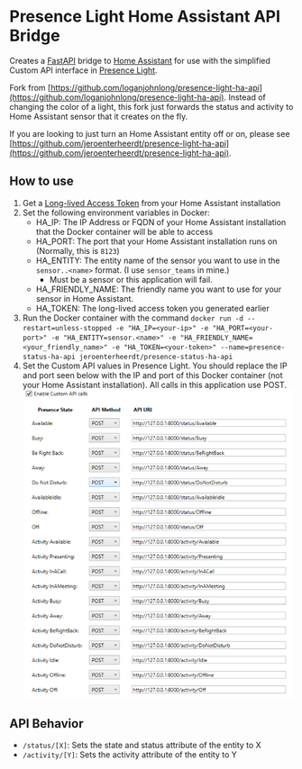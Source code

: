 # Presence Light Home Assistant API Bridge

Creates a [FastAPI](https://github.com/tiangolo/fastapi) bridge to [Home Assistant](https://www.home-assistant.io/) for use with the simplified Custom API interface in [Presence Light](https://github.com/isaacrlevin/PresenceLight).

Fork from [https://github.com/loganjohnlong/presence-light-ha-api](https://github.com/loganjohnlong/presence-light-ha-api). Instead of changing the color of a light, this fork just forwards the status and activity to Home Assistant sensor that it creates on the fly.

If you are looking to just turn an Home Assistant entity off or on, please see [https://github.com/jeroenterheerdt/presence-light-ha-api](https://github.com/jeroenterheerdt/presence-light-ha-api).

## How to use

1. Get a [Long-lived Access Token](https://www.atomicha.com/home-assistant-how-to-generate-long-lived-access-token-part-1/) from your Home Assistant installation
2. Set the following environment variables in Docker:
    - HA_IP: The IP Address or FQDN of your Home Assistant installation that the Docker container will be able to access
    - HA_PORT: The port that your Home Assistant installation runs on (Normally, this is `8123`)
    - HA_ENTITY: The entity name of the sensor you want to use in the `sensor..<name>` format. (I use `sensor_teams` in mine.)
      - Must be a sensor or this application will fail.
    - HA_FRIENDLY_NAME: The friendly name you want to use for your sensor in Home Assistant.
    - HA_TOKEN: The long-lived access token you generated earlier
3. Run the Docker container with the command `docker run -d --restart=unless-stopped -e "HA_IP=<your-ip>" -e "HA_PORT=<your-port>" -e "HA_ENTITY=sensor.<name>" -e "HA_FRIENDLY_NAME=<your_friendly_name>" -e "HA_TOKEN=<your-token>" --name=presence-status-ha-api jeroenterheerdt/presence-status-ha-api`
4. Set the Custom API values in Presence Light. You should replace the IP and port seen below with the IP and port of this Docker container (not your Home Assistant installation). All calls in this application use POST.
![Example Custom API Config](example-custom-api-config.png)

## API Behavior

- `/status/[X]`: Sets the state and status attribute of the entity to X
- `/activity/[Y]`: Sets the activity attribute of the entity to Y
